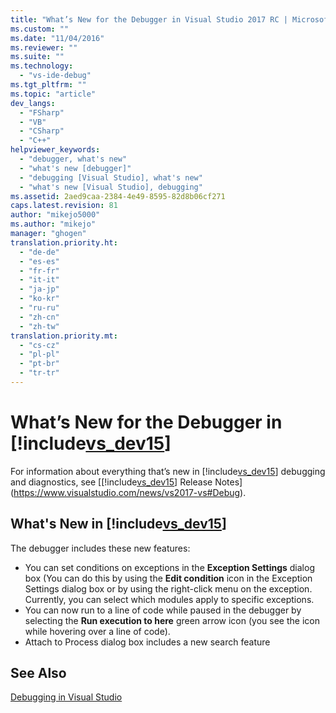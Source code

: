 ```yaml
---
title: "What’s New for the Debugger in Visual Studio 2017 RC | Microsoft Docs"
ms.custom: ""
ms.date: "11/04/2016"
ms.reviewer: ""
ms.suite: ""
ms.technology: 
  - "vs-ide-debug"
ms.tgt_pltfrm: ""
ms.topic: "article"
dev_langs: 
  - "FSharp"
  - "VB"
  - "CSharp"
  - "C++"
helpviewer_keywords: 
  - "debugger, what's new"
  - "what's new [debugger]"
  - "debugging [Visual Studio], what's new"
  - "what's new [Visual Studio], debugging"
ms.assetid: 2aed9caa-2384-4e49-8595-82d8b06cf271
caps.latest.revision: 81
author: "mikejo5000"
ms.author: "mikejo"
manager: "ghogen"
translation.priority.ht: 
  - "de-de"
  - "es-es"
  - "fr-fr"
  - "it-it"
  - "ja-jp"
  - "ko-kr"
  - "ru-ru"
  - "zh-cn"
  - "zh-tw"
translation.priority.mt: 
  - "cs-cz"
  - "pl-pl"
  - "pt-br"
  - "tr-tr"
---
```

# What’s New for the Debugger in [!include[vs_dev15](../misc/includes/vs_dev15_md.md)]
For information about everything that’s new in [!include[vs_dev15](../misc/includes/vs_dev15_md.md)] debugging and diagnostics, see [[!include[vs_dev15](../misc/includes/vs_dev15_md.md)] Release Notes](https://www.visualstudio.com/news/vs2017-vs#Debug). 
  
## What's New in [!include[vs_dev15](../misc/includes/vs_dev15_md.md)]
The debugger includes these new features:

- You can set conditions on exceptions in the **Exception Settings** dialog box (You can do this by using the **Edit condition** icon in the Exception Settings dialog box or by using the right-click menu on the exception. Currently, you can select which modules apply to specific exceptions.
- You can now run to a line of code while paused in the debugger by selecting the **Run execution to here** green arrow icon (you see the icon while hovering over a line of code).
- Attach to Process dialog box includes a new search feature
  
## See Also  
 [Debugging in Visual Studio](../debugger/debugging-in-visual-studio.md)
